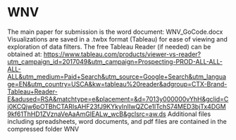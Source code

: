 # WNV
The main paper for submission is the word document: WNV_GoCode.docx
Visualizations are saved in a .twbx format (Tableau) for ease of viewing
and exploration of data filters. The free Tableau Reader (if needed) can 
be obtained at: https://www.tableau.com/products/viewer-vs-reader?utm_campaign_id=2017049&utm_campaign=Prospecting-PROD-ALL-ALL-ALL-ALL&utm_medium=Paid+Search&utm_source=Google+Search&utm_language=EN&utm_country=USCA&kw=tableau%20reader&adgroup=CTX-Brand-Tableau+Reader-E&adused=RSA&matchtype=e&placement=&d=7013y000000vYhH&gclid=Cj0KCQjw6pOTBhCTARIsAHF23fJ9KYkyInIIwQZCe1lTchS74MED3bjTx4DGM9kf61ThHD1ZVznaVeAaAmGlEALw_wcB&gclsrc=aw.ds
Additional files including spreadsheets, word documents, and pdf files are contained in the compressed folder WNV
